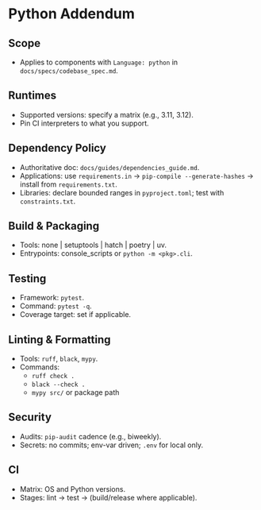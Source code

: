 # Python Addendum

## Scope
- Applies to components with `Language: python` in `docs/specs/codebase_spec.md`.

## Runtimes
- Supported versions: specify a matrix (e.g., 3.11, 3.12).
- Pin CI interpreters to what you support.

## Dependency Policy
- Authoritative doc: `docs/guides/dependencies_guide.md`.
- Applications: use `requirements.in` → `pip-compile --generate-hashes` → install from `requirements.txt`.
- Libraries: declare bounded ranges in `pyproject.toml`; test with `constraints.txt`.

## Build & Packaging
- Tools: none | setuptools | hatch | poetry | uv.
- Entrypoints: console_scripts or `python -m <pkg>.cli`.

## Testing
- Framework: `pytest`.
- Command: `pytest -q`.
- Coverage target: set if applicable.

## Linting & Formatting
- Tools: `ruff`, `black`, `mypy`.
- Commands:
  - `ruff check .`
  - `black --check .`
  - `mypy src/` or package path

## Security
- Audits: `pip-audit` cadence (e.g., biweekly).
- Secrets: no commits; env-var driven; `.env` for local only.

## CI
- Matrix: OS and Python versions.
- Stages: lint → test → (build/release where applicable).
